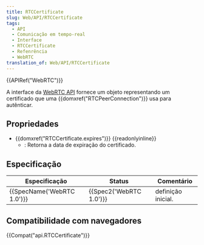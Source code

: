 ```yaml
---
title: RTCCertificate
slug: Web/API/RTCCertificate
tags:
  - API
  - Comunicação em tempo-real
  - Interface
  - RTCCertificate
  - Refenrência
  - WebRTC
translation_of: Web/API/RTCCertificate
---
```

{{APIRef("WebRTC")}}

A interface da [WebRTC API](/pt-BR/docs/Web/API/WebRTC_API) fornece um objeto representando um certificado que uma {{domxref("RTCPeerConnection")}} usa para autênticar.

## Propriedades

- {{domxref("RTCCertificate.expires")}} {{readonlyinline}}
  - : Retorna a data de expiração do certificado.

## Especificação

| Especificação                        | Status                           | Comentário         |
| ------------------------------------ | -------------------------------- | ------------------ |
| {{SpecName('WebRTC 1.0')}} | {{Spec2('WebRTC 1.0')}} | definição inicial. |

## Compatibilidade com navegadores

{{Compat("api.RTCCertificate")}}
